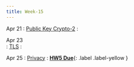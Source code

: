 ```yaml
---
title: Week-15
---
```


Apr 21 
: [Public Key Crypto-2](https://purdue.brightspace.com/d2l/le/content/832199/Home?itemIdentifier=D2L.LE.Content.ContentObject.ModuleCO-14746477)
  : 

Apr 23  
: [TLS](https://purdue.brightspace.com/d2l/le/content/832199/Home?itemIdentifier=D2L.LE.Content.ContentObject.ModuleCO-14746477)
  : 

Apr 25 
: [Privacy]()
  :  [**HW5 Due**](#){: .label .label-yellow }

